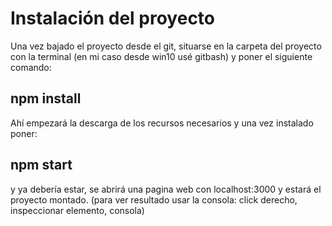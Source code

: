 # Instalación del proyecto

Una vez bajado el proyecto desde el git, situarse en la carpeta del proyecto con la terminal (en mi caso desde win10 usé gitbash) y poner el siguiente comando:

## npm install

Ahí empezará la descarga de los recursos necesarios y una vez instalado poner:

## npm start

y ya debería estar, se abrirá una pagina web con localhost:3000 y estará el proyecto montado. (para ver resultado usar la consola: click derecho, inspeccionar elemento, consola)